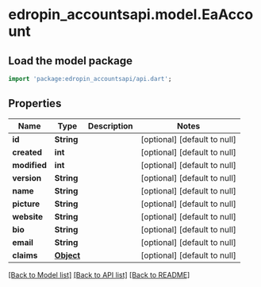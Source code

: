 # edropin_accountsapi.model.EaAccount

## Load the model package
```dart
import 'package:edropin_accountsapi/api.dart';
```

## Properties
Name | Type | Description | Notes
------------ | ------------- | ------------- | -------------
**id** | **String** |  | [optional] [default to null]
**created** | **int** |  | [optional] [default to null]
**modified** | **int** |  | [optional] [default to null]
**version** | **String** |  | [optional] [default to null]
**name** | **String** |  | [optional] [default to null]
**picture** | **String** |  | [optional] [default to null]
**website** | **String** |  | [optional] [default to null]
**bio** | **String** |  | [optional] [default to null]
**email** | **String** |  | [optional] [default to null]
**claims** | [**Object**](.md) |  | [optional] [default to null]

[[Back to Model list]](../README.md#documentation-for-models) [[Back to API list]](../README.md#documentation-for-api-endpoints) [[Back to README]](../README.md)


